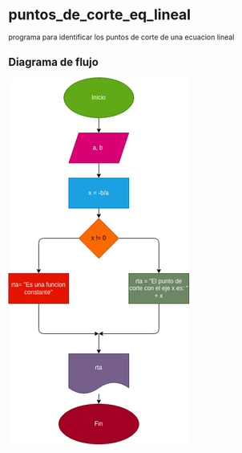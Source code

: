 # puntos_de_corte_eq_lineal
programa para identificar los puntos de corte de una ecuacion lineal 

## Diagrama de flujo
![Diagrama de flujo](diagrama.png "Diagrama de flujo")